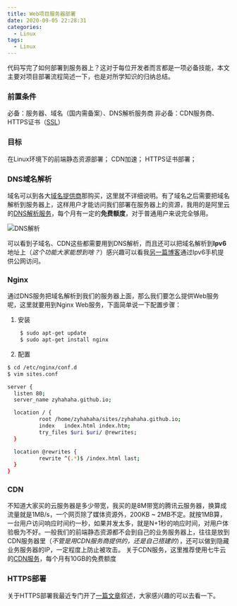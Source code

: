 ```yaml
---
title: Web项目服务器部署
date: 2020-09-05 22:28:31
categories:
  - Linux
tags: 
  - Linux
---
```


代码写完了如何部署到服务器上？这对于每位开发者而言都是一项必备技能，本文主要对项目部署流程简述一下，也是对所学知识的归纳总结。

### 前置条件
必备：服务器、域名（国内需备案）、DNS解析服务商
非必备：CDN服务商、HTTPS证书（[SSL](https://zyhahaha.github.io/ssl.html)）

### 目标
在Linux环境下的前端静态资源部署；
CDN加速；
HTTPS证书部署；

<!-- more -->

### DNS域名解析
域名可以到各大[域名提供商](https://wanwang.aliyun.com/)那购买，这里就不详细说明。有了域名之后需要把域名解析到服务器上，这样用户才能访问我们部署在服务器上的资源，我用的是阿里云的[DNS解析服务](https://dns.console.aliyun.com/#/pdns/dashboard)，每个月有一定的**免费额度**，对于普通用户来说完全够用。

![DNS解析](https://cdn.jsdelivr.net/gh/zyhahaha/assets@master/images/blog/server-deploy/server-deploy-dns.jpg)

可以看到子域名、CDN这些都需要用到DNS解析，而且还可以把域名解析到**Ipv6**地址上（*这个功能大家能想到啥？*）感兴趣可以看我[另一篇博客](https://zyhahaha.github.io/linux-deploy.html)通过Ipv6手机提供公网访问。

### Nginx
通过DNS服务把域名解析到我们的服务器上面，那么我们要怎么提供Web服务呢，这里就要用到Nginx Web服务，下面简单说一下配置步骤：

1. 安装
``` bash
	$ sudo apt-get update
	$ sudo apt-get install nginx
```

2. 配置
``` bash
$ cd /etc/nginx/conf.d
$ vim sites.conf

server {
  listen 80;
  server_name zyhahaha.github.io;

  location / {
          root /home/zyhahaha/sites/zyhahaha.github.io;
          index   index.html index.htm;
          try_files $uri $uri/ @rewrites;
  }

  location @rewrites {
          rewrite ^(.*)$ /index.html last;
  }
}
```

### CDN
不知道大家买的云服务器是多少带宽，我买的是8M带宽的腾讯云服务器，换算成流量就是1MB/s，一个网页除了媒体资源外，200KB ~ 2MB不定。就按1MB算，一台用户访问响应时间约一秒，如果并发太多，就是N+1秒的响应时间，对用户体验极为不好。一般我们的前端静态资源都不会到自己的业务服务器上，往往是放到CDN服务器里（*不管是用CDN服务商提供的，还是自己搭建的*），还可以做到隐藏业务服务器的IP，一定程度上防止被攻击。
关于CDN服务，这里推荐使用七牛云的[CDN服务](https://portal.qiniu.com/cdn/overview)，每个月有10GB的免费额度

### HTTPS部署
关于HTTPS部署我最近专门开了[一篇文章](https://zyhahaha.github.io/ssl.html)叙述，大家感兴趣的可以去看一下。

